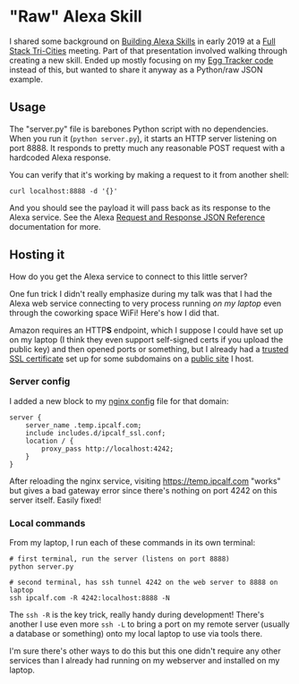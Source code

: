 # "Raw" Alexa Skill

I shared some background on [Building Alexa Skills](https://github.com/fullstacktc/meetupnotes/tree/master/2019-01) in early 2019 at a [Full Stack Tri-Cities](https://fullstacktc.org/) meeting. Part of that presentation involved walking through creating a new skill. Ended up mostly focusing on my [Egg Tracker code](https://github.com/natevw/chickening-alexa) instead of this, but wanted to share it anyway as a Python/raw JSON example.

## Usage

The "server.py" file is barebones Python script with no dependencies. When you run it (`python server.py`), it starts an HTTP server listening on port 8888. It responds to pretty much any reasonable POST request with a hardcoded Alexa response.

You can verify that it's working by making a request to it from another shell:

    curl localhost:8888 -d '{}'

And you should see the payload it will pass back as its response to the Alexa service. See the Alexa [Request and Response JSON Reference](https://developer.amazon.com/docs/custom-skills/request-and-response-json-reference.html) documentation for more.

## Hosting it

How do you get the Alexa service to connect to this little server?

One fun trick I didn't really emphasize during my talk was that I had the Alexa web service connecting to very process running *on my laptop* even through the coworking space WiFi! Here's how I did that.

Amazon requires an HTTP**S** endpoint, which I suppose I could have set up on my laptop (I think they even support self-signed certs if you upload the public key) and then opened ports or something, but I already had a [trusted SSL certificate](https://letsencrypt.org/) set up for some subdomains on a [public site](https://ipcalf.com) I host.

### Server config

I added a new block to my [nginx config](http://nginx.org/en/docs/http/ngx_http_proxy_module.html) file for that domain:

```
server {
    server_name .temp.ipcalf.com;
    include includes.d/ipcalf_ssl.conf;
    location / {
        proxy_pass http://localhost:4242;
    }
}
```

After reloading the nginx service, visiting <https://temp.ipcalf.com> "works" but gives a bad gateway error since there's nothing on port 4242 on this server itself. Easily fixed!

### Local commands

From my laptop, I run each of these commands in its own terminal:

```
# first terminal, run the server (listens on port 8888)
python server.py

# second terminal, has ssh tunnel 4242 on the web server to 8888 on laptop
ssh ipcalf.com -R 4242:localhost:8888 -N
```

The `ssh -R` is the key trick, really handy during development! There's another I use even more `ssh -L` to bring a port on my remote server (usually a database or something) onto my local laptop to use via tools there.

I'm sure there's other ways to do this but this one didn't require any other services than I already had running on my webserver and installed on my laptop.
